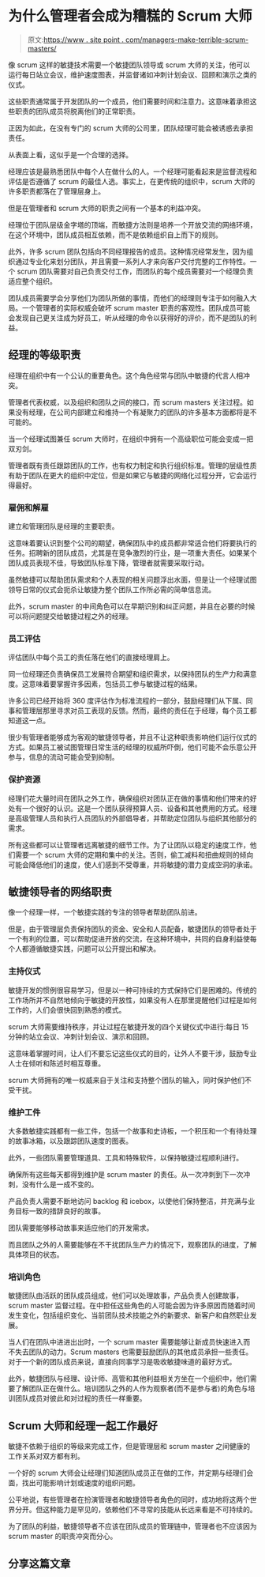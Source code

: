 # 为什么管理者会成为糟糕的 Scrum 大师

> 原文:[https://www . site point . com/managers-make-terrible-scrum-masters/](https://www.sitepoint.com/managers-make-terrible-scrum-masters/)

像 scrum 这样的敏捷技术需要一个敏捷团队领导或 scrum 大师的关注，他可以运行每日站立会议，维护速度图表，并监督诸如冲刺计划会议、回顾和演示之类的仪式。

这些职责通常属于开发团队的一个成员，他们需要时间和注意力。这意味着承担这些职责的团队成员将脱离他们的正常职责。

正因为如此，在没有专门的 scrum 大师的公司里，团队经理可能会被诱惑去承担责任。

从表面上看，这似乎是一个合理的选择。

经理应该是最熟悉团队中每个人在做什么的人。一个经理可能看起来是监督流程和评估是否遵循了 scrum 的最佳人选。事实上，在更传统的组织中，scrum 大师的许多职责都落在了管理层身上。

但是在管理者和 scrum 大师的职责之间有一个基本的利益冲突。

经理位于团队层级金字塔的顶端，而敏捷方法则是培养一个开放交流的网络环境，在这个环境中，团队成员相互依赖，而不是依赖组织自上而下的规则。

此外，许多 scrum 团队包括向不同经理报告的成员。这种情况经常发生，因为组织通过专业化来划分团队，并且需要一系列人才来向客户交付完整的工作特性。一个 scrum 团队需要对自己负责交付工作，而团队的每个成员需要对一个经理负责适应整个组织。

团队成员需要学会分享他们为团队所做的事情，而他们的经理则专注于如何融入大局。一个管理者的实际权威会破坏 scrum master 职责的客观性。团队成员可能会发现自己更关注成为好员工，听从经理的命令以获得好的评价，而不是团队的利益。

## 经理的等级职责

经理在组织中有一个公认的重要角色。这个角色经常与团队中敏捷的代言人相冲突。

管理者代表权威，以及组织和团队之间的接口，而 scrum masters 关注过程。如果没有经理，在公司内部建立和维持一个有凝聚力的团队的许多基本方面都将是不可能的。

当一个经理试图兼任 scrum 大师时，在组织中拥有一个高级职位可能会变成一把双刃剑。

管理者既有责任跟踪团队的工作，也有权力制定和执行组织标准。管理的层级性质有助于团队在更大的组织中定位，但是如果它与敏捷的网络化过程分开，它会运行得最好。

### 雇佣和解雇

建立和管理团队是经理的主要职责。

这意味着要认识到整个公司的期望，确保团队中的成员都非常适合他们将要执行的任务。招聘新的团队成员，尤其是在竞争激烈的行业，是一项重大责任。如果某个团队成员表现不佳，导致团队标准下降，管理者就需要采取行动。

虽然敏捷可以帮助团队需求和个人表现的相关问题浮出水面，但是让一个经理试图领导日常的仪式会扼杀让敏捷为整个团队工作所必需的简单信息流。

此外，scrum master 的中间角色可以在早期识别和纠正问题，并且在必要的时候可以将问题提交给敏捷过程之外的经理。

### 员工评估

评估团队中每个员工的责任落在他们的直接经理肩上。

同一位经理还负责确保员工发展符合期望和组织需求，以保持团队的生产力和满意度。这意味着要掌握许多因素，包括员工参与敏捷过程的结果。

许多公司已经开始将 360 度评估作为标准流程的一部分，鼓励经理们从下属、同事和管理层那里寻求对员工表现的反馈。然而，最终的责任在于经理，每个员工都知道这一点。

很少有管理者能够成为客观的敏捷领导者，并且不让这种职责影响他们运行仪式的方式。如果员工被试图管理日常生活的经理的权威所吓倒，他们可能不会乐意公开参与，信息的流动可能会受到抑制。

### 保护资源

经理们花大量时间在团队之外工作，确保组织对团队正在做的事情和他们带来的好处有一个很好的认识。这是一个团队获得预算人员、设备和其他费用的方式。经理是高级管理人员和执行人员团队的外部倡导者，并帮助定位团队与组织其他部分的需求。

所有这些都可以让管理者远离敏捷的细节工作。为了让团队以稳定的速度工作，他们需要一个 scrum 大师的定期和集中的关注。否则，偷工减料和扭曲规则的倾向可能会降低他们的速度，使人们感到不受尊重，并将敏捷的潜力变成空洞的承诺。

## 敏捷领导者的网络职责

像一个经理一样，一个敏捷实践的专注的领导者帮助团队前进。

但是，由于管理层负责保持团队的资金、安全和人员配备，敏捷团队的领导者处于一个有利的位置，可以帮助促进开放的交流，在这种环境中，共同的自身利益使每个人都遵循敏捷实践，问题可以公开提出和解决。

### 主持仪式

敏捷开发的惯例很容易学习，但是以一种可持续的方式保持它们是困难的。传统的工作场所并不自然地倾向于敏捷的开放性，如果没有人在那里提醒他们过程是如何工作的，人们会很快回到熟悉的模式。

scrum 大师需要维持秩序，并让过程在敏捷开发的四个关键仪式中进行:每日 15 分钟的站立会议、冲刺计划会议、演示和回顾。

这意味着掌握时间，让人们不要忘记这些仪式的目的，让外人不要干涉，鼓励专业人士在倾听和陈述时相互尊重。

scrum 大师拥有的唯一权威来自于关注和支持整个团队的输入，同时保护他们不受干扰。

### 维护工件

大多数敏捷实践都有一些工件，包括一个故事和史诗板，一个积压和一个有待处理的故事冰箱，以及跟踪团队速度的图表。

此外，一些团队需要管理道具、工具和特殊软件，以保持敏捷过程顺利进行。

确保所有这些每天都得到维护是 scrum master 的责任。从一次冲刺到下一次冲刺，没有什么是一成不变的。

产品负责人需要不断地访问 backlog 和 icebox，以使他们保持整洁，并充满与业务目标一致的措辞良好的故事。

团队需要能够移动故事来适应他们的开发需求。

而且团队之外的人需要能够在不干扰团队生产力的情况下，观察团队的进度，了解具体项目的状态。

### 培训角色

敏捷团队由活跃的团队成员组成，他们可以处理故事，产品负责人创建故事，scrum master 监督过程。在中担任这些角色的人可能会因为许多原因而随着时间发生变化，包括组织变化、当前团队技术技能之外的新要求、新客户和自然职业发展。

当人们在团队中进进出出时，一个 scrum master 需要能够让新成员快速进入而不失去团队的动力。Scrum masters 也需要鼓励团队的其他成员承担一些责任。对于一个新的团队成员来说，直接向同事学习是吸收敏捷味道的最好方式。

此外，敏捷团队与经理、设计师、高管和其他利益相关方坐在一个组织中，他们需要了解团队正在做什么。培训团队之外的人作为观察者(而不是参与者)的角色与培训团队成员对彼此和对过程的责任一样重要。

## Scrum 大师和经理一起工作最好

敏捷不依赖于组织的等级来完成工作，但是管理层和 scrum master 之间健康的工作关系对双方都有利。

一个好的 scrum 大师会让经理们知道团队成员正在做的工作，并定期与经理们会面，找出可能影响计划或速度的组织问题。

公平地说，有些管理者在扮演管理者和敏捷领导者角色的同时，成功地将这两个世界分开。但这种能力是罕见的，依赖他们不寻常的技能从长远来看是不可持续的。

为了团队的利益，敏捷领导者不应该在团队成员的管理链中，管理者也不应该因为 scrum master 的职责冲突而分心。

## 分享这篇文章
